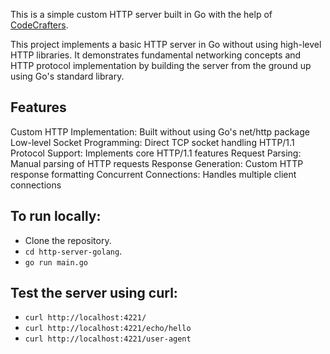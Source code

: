This is a simple custom HTTP server built in Go with the help of [CodeCrafters](https://app.codecrafters.io/courses/http-server/overview).

This project implements a basic HTTP server in Go without using high-level HTTP libraries. It demonstrates fundamental networking concepts and HTTP protocol implementation by building the server from the ground up using Go's standard library.


## Features

Custom HTTP Implementation: Built without using Go's net/http package
Low-level Socket Programming: Direct TCP socket handling
HTTP/1.1 Protocol Support: Implements core HTTP/1.1 features
Request Parsing: Manual parsing of HTTP requests
Response Generation: Custom HTTP response formatting
Concurrent Connections: Handles multiple client connections


## To run locally:
- Clone the repository.
- `cd http-server-golang`.
- `go run main.go`


## Test the server using curl:
- `curl http://localhost:4221/`
- `curl http://localhost:4221/echo/hello`
- `curl http://localhost:4221/user-agent`
